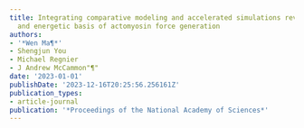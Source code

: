 ```yaml
---
title: Integrating comparative modeling and accelerated simulations reveals conformational
  and energetic basis of actomyosin force generation
authors:
- '*Wen Ma¶*'
- Shengjun You
- Michael Regnier
- J Andrew McCammon"¶"
date: '2023-01-01'
publishDate: '2023-12-16T20:25:56.256161Z'
publication_types:
- article-journal
publication: '*Proceedings of the National Academy of Sciences*'
---
```


